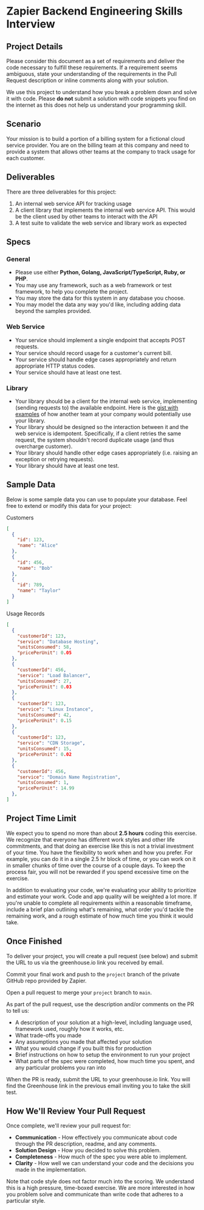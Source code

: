 # Zapier Backend Engineering Skills Interview

## Project Details

Please consider this document as a set of requirements and deliver the code necessary to fulfill these requirements. If a requirement seems ambiguous, state your understanding of the requirements in the Pull Request description or inline comments along with your solution.

We use this project to understand how you break a problem down and solve it with code. Please **do not** submit a solution with code snippets you find on the internet as this does not help us understand your programming skill.

## Scenario

Your mission is to build a portion of a billing system for a fictional cloud service provider. You are on the billing team at this company and need to provide a system that allows other teams at the company to track usage for each customer.

## Deliverables

There are three deliverables for this project:

1. An internal web service API for tracking usage
1. A client library that implements the internal web service API. This would be the client used by other teams to interact with the API
1. A test suite to validate the web service and library work as expected

## Specs


### General

* Please use either **Python, Golang, JavaScript/TypeScript, Ruby, or PHP**.
* You may use any framework, such as a web framework or test framework, to help you complete the project.
* You may store the data for this system in any database you choose.
* You may model the data any way you'd like, including adding data beyond the samples provided.

### Web Service

* Your service should implement a single endpoint that accepts POST requests.
* Your service should record usage for a customer's current bill.
* Your service should handle edge cases appropriately and return appropriate HTTP status codes.
* Your service should have at least one test.

### Library

* Your library should be a client for the internal web service, implementing (sending requests to) the available endpoint. Here is the [gist with examples](https://gist.github.com/zapier-interviews/7c7e405d2b7b50e2b27c2ce6e04b9dc2) of how another team at your company would potentially use your library.
* Your library should be designed so the interaction between it and the web service is idempotent. Specifically, if a client retries the same request, the system shouldn't record duplicate usage (and thus overcharge customer).
* Your library should handle other edge cases appropriately (i.e. raising an exception or retrying requests).
* Your library should have at least one test.

## Sample Data

Below is some sample data you can use to populate your database. Feel free to extend or modify this data for your project:

Customers

```json
[
  {
    "id": 123,
    "name": "Alice"
  },
  {
    "id": 456,
    "name": "Bob"
  },
  {
    "id": 789,
    "name": "Taylor"
  }
]
```

Usage Records

```json
[
  {
    "customerId": 123,
    "service": "Database Hosting",
    "unitsConsumed": 58,
    "pricePerUnit": 0.05
  },
  {
    "customerId": 456,
    "service": "Load Balancer",
    "unitsConsumed": 27,
    "pricePerUnit": 0.03
  },
  {
    "customerId": 123,
    "service": "Linux Instance",
    "unitsConsumed": 42,
    "pricePerUnit": 0.15
  },
  {
    "customerId": 123,
    "service": "CDN Storage",
    "unitsConsumed": 15,
    "pricePerUnit": 0.02
  },
  {
    "customerId": 456,
    "service": "Domain Name Registration",
    "unitsConsumed": 1,
    "pricePerUnit": 14.99
  },
]
```

## Project Time Limit

We expect you to spend no more than about **2.5 hours** coding this exercise. We recognize that everyone has different work styles and other life commitments, and that doing an exercise like this is not a trivial investment of your time. You have the flexibility to work when and how you prefer. For example, you can do it in a single 2.5 hr block of time, or you can work on it in smaller chunks of time over the course of a couple days. To keep the process fair, you will not be rewarded if you spend excessive time on the exercise.

In addition to evaluating your code, we're evaluating your ability to prioritize and estimate your work. Code and app quality will be weighted a lot more. If you're unable to complete all requirements within a reasonable timeframe, include a brief plan outlining what's remaining, what order you'd tackle the remaining work, and a rough estimate of how much time you think it would take.

## Once Finished

To deliver your project, you will create a pull request (see below) and submit the URL to us via the greenhouse.io link you received by email.

Commit your final work and push to the `project` branch of the private GitHub repo provided by Zapier. 

Open a pull request to merge your `project` branch to `main`.

As part of the pull request, use the description and/or comments on the PR to tell us:

  * A description of your solution at a high-level, including language used, framework used, roughly how it works, etc.
  * What trade-offs you made
  * Any assumptions you made that affected your solution
  * What you would change if you built this for production
  * Brief instructions on how to setup the environment to run your project
  * What parts of the spec were completed, how much time you spent, and any particular problems you ran into

When the PR is ready, submit the URL to your greenhouse.io link. You will find the Greenhouse link in the previous email inviting you to take the skill test.

## How We'll Review Your Pull Request

Once complete, we'll review your pull request for:

* **Communication** - How effectively you communicate about code through the PR description, readme, and any comments.
* **Solution Design** - How you decided to solve this problem.
* **Completeness** - How much of the spec you were able to implement.
* **Clarity** - How well we can understand your code and the decisions you made in the implementation.

Note that code style does not factor much into the scoring. We understand this is a high pressure, time-boxed exercise. We are more interested in how you problem solve and communicate than write code that adheres to a particular style.
